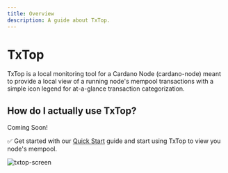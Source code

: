```yaml
---
title: Overview
description: A guide about TxTop.
---
```


# TxTop

TxTop is a local monitoring tool for a Cardano Node (cardano-node) meant to provide a local view of a running node's mempool transactions with a simple icon legend for at-a-glance transaction categorization.

## How do I actually use TxTop?
Coming Soon!

✅ Get started with our [Quick Start](../002-quick-start) guide and start using TxTop to view you node's mempool.

![txtop-screen](/txtop-screen.png)
